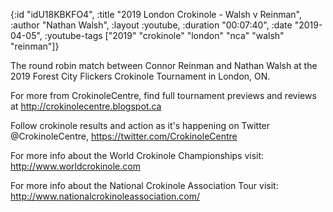 {:id "idU18KBKFO4",
 :title "2019 London Crokinole - Walsh v Reinman",
 :author "Nathan Walsh",
 :layout :youtube,
 :duration "00:07:40",
 :date "2019-04-05",
 :youtube-tags ["2019" "crokinole" "london" "nca" "walsh" "reinman"]}


The round robin match between Connor Reinman and Nathan Walsh at the 2019 Forest City Flickers Crokinole Tournament in London, ON.

For more from CrokinoleCentre, find full tournament previews and reviews at http://crokinolecentre.blogspot.ca

Follow crokinole results and action as it's happening on Twitter @CrokinoleCentre, https://twitter.com/CrokinoleCentre

For more info about the World Crokinole Championships visit: http://www.worldcrokinole.com

For more info about the National Crokinole Association Tour visit: http://www.nationalcrokinoleassociation.com/
